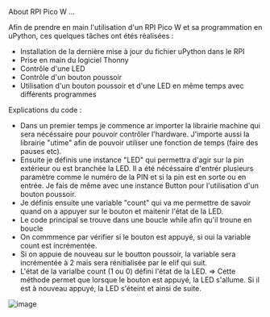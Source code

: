 About RPI Pico W ...

Afin de prendre en main l'utilisation d'un RPI Pico W et sa programmation en uPython, ces quelques tâches ont étés réalisées : 

- Installation de la dernière mise à jour du fichier uPython dans le RPI
- Prise en main du logiciel Thonny
- Contrôle d'une LED
- Contrôle d'un bouton poussoir
- Utilisation d'un bouton poussoir et d'une LED en même temps avec différents programmes

Explications du code : 
-  Dans un premier temps je commence ar importer la librairie machine qui sera nécéssaire pour pouvoir contrôler l'hardware. J'importe aussi la librairie "utime" afin de pouvoir utiliser une fonction de temps (faire des pauses etc).
-  Ensuite je définis une instance "LED" qui permettra d'agir sur la pin extérieur ou est branchée la LED. Il a été nécéssaire d'entrér plusieurs paramètre comme le numéro de la PIN et si la pin est en sorte ou en entrée. Je fais de même avec une instance Button pour l'utilisation d'un bouton poussoir.
-  Je définis ensuite une variable "count" qui va me permettre de savoir quand on a appuyer sur le bouton et maitenir l'état de la LED.
-  Le code principal se trouve dans une boucle while afin qu'il troune en boucle
-  On commmence par vérifier si le bouton est appuyé, si oui la variable count est incrémentée.
-  Si on appuie de nouveau sur le boutton poussoir, la variable sera incrémentée à 2 mais sera rénitialisée par le elif qui suit.
-  L'état de la varialbe count (1 ou 0) défini l'état de la LED.
  => Cette méthode permet que lorsque le bouton est appuyé, la LED s'allume. Si il est à nouveau appuyé, la LED s'éteint et ainsi de suite. 


  ![image](https://github.com/user-attachments/assets/b5f0d874-1e4e-4ab2-a0d9-b97be2b2b8e3)
